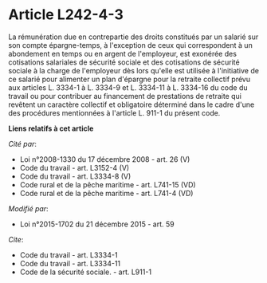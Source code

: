 # Article L242-4-3

La rémunération due en contrepartie des droits constitués par un salarié sur son compte épargne-temps, à l'exception de ceux
qui correspondent à un abondement en temps ou en argent de l'employeur, est exonérée des cotisations salariales de sécurité
sociale et des cotisations de sécurité sociale à la charge de l'employeur dès lors qu'elle est utilisée à l'initiative de ce
salarié pour alimenter un plan d'épargne pour la retraite collectif prévu aux articles L. 3334-1 à L. 3334-9 et L. 3334-11 à
L. 3334-16 du code du travail ou pour contribuer au financement de prestations de retraite qui revêtent un caractère
collectif et obligatoire déterminé dans le cadre d'une des procédures mentionnées à l'article L. 911-1 du présent code.

**Liens relatifs à cet article**

_Cité par_:

  - Loi n°2008-1330 du 17 décembre 2008 - art. 26 (V)
  - Code du travail - art. L3152-4 (V)
  - Code du travail - art. L3334-8 (V)
  - Code rural et de la pêche maritime - art. L741-15 (VD)
  - Code rural et de la pêche maritime - art. L741-4 (VD)

_Modifié par_:

  - Loi n°2015-1702 du 21 décembre 2015 - art. 59

_Cite_:

  - Code du travail - art. L3334-1
  - Code du travail - art. L3334-11
  - Code de la sécurité sociale. - art. L911-1
